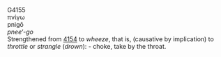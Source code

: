 <body>
  <p>G4155<br>  πνίγω  <br> pnigō  <br><i>pnee‘-go </i><br>Strengthened from <a href="g4154.htm">4154</a>  to <i>wheeze</i>, that is, (causative by implication) to <i>throttle</i> or <i>strangle</i> (<i>drown</i>): - choke, take by the throat.<br></p>
 </body>